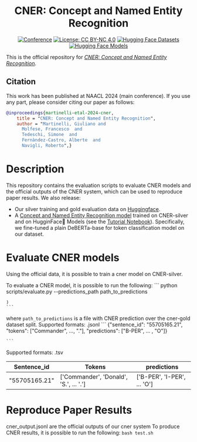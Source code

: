 <div align="center">

# CNER: Concept and Named Entity Recognition


[![Conference](https://img.shields.io/badge/NAACL-2024-red)](https://2024.naacl.org/)
[![License: CC BY-NC 4.0](https://img.shields.io/badge/License-CC%20BY--NC%204.0-green.svg)](https://creativecommons.org/licenses/by-nc/4.0/)
[![Hugging Face Datasets](https://img.shields.io/badge/%F0%9F%A4%97%20Hugging%20Face%20dataset-cner-blue)](https://huggingface.co/datasets/Babelscape/cner)
[![Hugging Face Models](https://img.shields.io/badge/%F0%9F%A4%97%20Hugging%20Face%20model-cner%20base-yellow)](https://huggingface.co/datasets/Babelscape/cner)

</div>


This is the official repository for [*CNER: Concept and Named Entity Recognition*](https://aclanthology.org/2024.eacl-long.135/).  

## Citation
This work has been published at NAACL 2024 (main conference). If you use any part, please consider citing our paper as follows:
```bibtex
@inproceedings{martinelli-etal-2024-cner,
    title = "CNER: Concept and Named Entity Recognition",
    author = "Martinelli, Giuliano and
      Molfese, Francesco  and
      Tedeschi, Simone  and
      Fernàndez-Castro, Alberte  and
      Navigli, Roberto",}
```
# Description
This repository contains the evaluation scripts to evaluate CNER models and the official outputs of the CNER system, which can be used to reproduce paper results. We also release:
- Our silver training and gold evaluation data on [Huggingface](https://huggingface.co/Babelscape/cner).
- A [Concept and Named Entity Recognition model](https://huggingface.co/Babelscape/cner-base) trained on CNER-silver and on HugginFace🤗 Models (see the [Tutorial Notebook](CNER_HuggingFace.ipynb)). Specifically, we fine-tuned a plain DeBERTa-base for token classification model on our dataset.


# Evaluate CNER models
Using the official data, it is possible to train a cner model on CNER-silver.

To evaluate a CNER model, it is possible to run the following:
    ```
    python scripts/evaluate.py --predictions_path path_to_predictions
    
    )
    ```
    
where `path_to_predictions` is a file with CNER prediction over the cner-gold dataset split.
Supported formats: .jsonl
    ```
{"sentence_id": "55705165.21", "tokens": ["Commander", ..., "."],  "predictions": ["B-PER", ... , "O"]}
 
    ```
    
Supported formats: .tsv

| Sentence_id | Tokens | predictions |
| ------------- | ------------- | ------------- |
| "55705165.21"	| ['Commander', 'Donald', 'S.', ... '.'] | ['B-PER', 'I-PER', ... 'O'] |


# Reproduce Paper Results
cner_output.jsonl are the official outputs of our cner system
To produce CNER results, it is possible to run the following:
    ```
    bash test.sh
    ```
    


